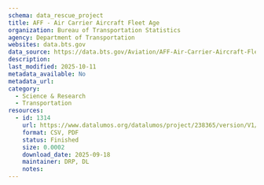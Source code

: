 ```yaml
---
schema: data_rescue_project 
title: AFF - Air Carrier Aircraft Fleet Age
organization: Bureau of Transportation Statistics
agency: Department of Transportation
websites: data.bts.gov
data_source: https://data.bts.gov/Aviation/AFF-Air-Carrier-Aircraft-Fleet-Age/xrt2-b7j8/about_data
description: 
last_modified: 2025-10-11
metadata_available: No
metadata_url: 
category:
  - Science & Research 
  - Transportation 
resources:
  - id: 1314
    url: https://www.datalumos.org/datalumos/project/238365/version/V1/view
    format: CSV, PDF
    status: Finished
    size: 0.0002
    download_date: 2025-09-18
    maintainer: DRP, DL
    notes: 
---
```

